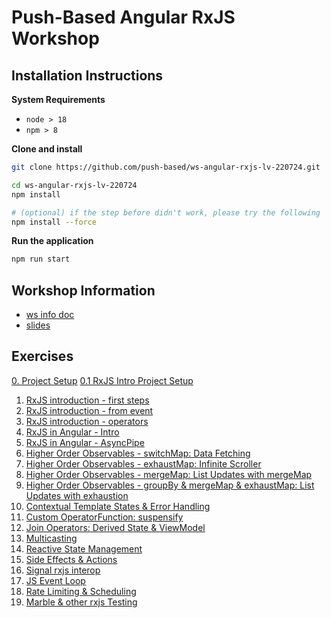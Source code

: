 # Push-Based Angular RxJS Workshop

## Installation Instructions

**System Requirements**

* `node > 18`
* `npm > 8`

**Clone and install**

```bash
git clone https://github.com/push-based/ws-angular-rxjs-lv-220724.git

cd ws-angular-rxjs-lv-220724
npm install

# (optional) if the step before didn't work, please try the following
npm install --force
```

**Run the application**

```bash
npm run start
```

## Workshop Information

* [ws info doc](https://drive.google.com/drive/folders/1h1-sjmSUmlYY9gP0BubOhZY9suy1skAN?usp=sharing)
* [slides](https://drive.google.com/drive/folders/1h1-sjmSUmlYY9gP0BubOhZY9suy1skAN?usp=drive_link)

## Exercises

[0. Project Setup](./exercises/project%20setup.md)
[0.1 RxJS Intro Project Setup](https://github.com/push-based/js-playground)

1. [RxJS introduction - first steps](./exercises/rxjs/rxjs-intro-1-first-steps.md)
2. [RxJS introduction - from event](./exercises/rxjs/rxjs-intro-2-from-event.md)
3. [RxJS introduction - operators](./exercises/rxjs/rxjs-intro-3-operators.md)
4. [RxJS in Angular - Intro](./exercises/rxjs/rxjs-in-angular-intro.md)
5. [RxJS in Angular - AsyncPipe](./exercises/rxjs/rxjs-in-angular-async-pipe.md)
6. [Higher Order Observables - switchMap: Data Fetching](./exercises/rxjs/data-fetching-switchMap.md)
7. [Higher Order Observables - exhaustMap: Infinite Scroller](./exercises/rxjs/infinite-scroller-exhaustmap.md)
8. [Higher Order Observables - mergeMap: List Updates with mergeMap](./exercises/rxjs/list-updates-with-mergemap.md)
9. [Higher Order Observables - groupBy & mergeMap & exhaustMap: List Updates with exhaustion](./exercises/rxjs/list-updates-with-mergemap-groupBy.md)
10. [Contextual Template States & Error Handling](./exercises/rxjs/contextual-template-states-error-handling.md)
11. [Custom OperatorFunction: suspensify](./exercises/rxjs/custom-operator-function.md)
12. [Join Operators: Derived State & ViewModel](./exercises/rxjs/join-operators-derived-state-viewmodel.md)
13. [Multicasting](./exercises/rxjs/multicasting.md)
14. [Reactive State Management](./exercises/rxjs/local-state-with-rx-state.md)
15. [Side Effects & Actions](./exercises/rxjs/side-effects-actions.md)
16. [Signal rxjs interop](./exercises/rxjs/signals-rxjs-interop.md)
17. [JS Event Loop](./exercises/event-loop.md)
18. [Rate Limiting & Scheduling](./exercises/rxjs/rate-limiting.md)
19. [Marble & other rxjs Testing](exercises/rxjs/marble-testing.md)


